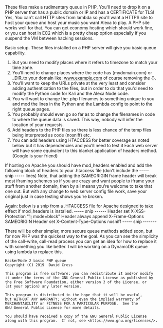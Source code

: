 These files make a rudimentary queue in PHP. You'll need to drop it on a PHP server that has a public domain or IP and has a CERTIFICATE for TLS! Yes, You can't call HTTP sites from lambda so you'll want a HTTPS site to host your queue and host your music you want Alexa to play. A PHP site works well for that. You can get economy hosting which should work fine, or you can host in EC2 which is a pretty cheap option especially if you suspend the VM between hacking sessions.

Basic setup. These files installed on a PHP server will give you basic queue capability.
1) But you need to modify places where it refers to timezone to match your time zone. 
2) You'll need to change places where the code has {mydomain.com} or _DIR_to your domain like: www.example.com of course removing the {}. 
3) You'll want to keep the URLs private at the very least and consider adding authentication to the files, but in order to do that you'd need to modify the Python code for Kali and the Alexa Node code.
4) You will want to change the .php filenames to something unique to you and mod the lines in the Python and the Lambda config to point to the right queue pages.
5) You probably should even go so far as to change the filenames in code to where the queue data is saved. This way, nobody will infer the location of your requests.
6) Add headers to the PHP files so there is less chance of the temp files being interpreted as code (nosniff) etc.
7) You can add headers using HTACCESS for better coverage as noted below but it has dependencies and you'll need to test it
Each web server will have some equivalent to this blanket application of headers method. (Google is your friend)

If hosting on Apache you should have mod_headers enabled and add the following block of headers to your .htaccess file (don't include the ----- snip ----- lines)
Note, that adding the SAMEORIGIN frame header will break most iframing schemes so if you are crazy and want people to iframe your stuff from another domain, then by all means you're welcome to take that one out. But with any change to web server config file work, save your original just in case testing shows you're broken.

Again: below is a snip from a .HTACCESS file for Apache designed to take effect if mod_headers is installed.
----- snip ------
<IfModule mod_headers.c>
	Header set X-XSS-Protection "1; mode=block"
	Header always append X-Frame-Options SAMEORIGIN
	Header set X-Content-Type-Options nosniff
</IfModule>
----- snip -------


There will be other simpler, more secure queue methods added soon, but for now PHP was the quickest way to the goal. As you can see the simplicity of the call-write, call-read process you can get an idea for how to replace it with something you like better. I will be working on a DynamoDB queue using lambda to replace this.


    HackerMode 2 basic PHP queue
    Copyright (C) 2019  David Cross

    This program is free software: you can redistribute it and/or modify
    it under the terms of the GNU General Public License as published by
    the Free Software Foundation, either version 3 of the License, or
    (at your option) any later version.

    This program is distributed in the hope that it will be useful,
    but WITHOUT ANY WARRANTY; without even the implied warranty of
    MERCHANTABILITY or FITNESS FOR A PARTICULAR PURPOSE.  See the
    GNU General Public License for more details.

    You should have received a copy of the GNU General Public License
    along with this program.  If not, see <https://www.gnu.org/licenses/>.
